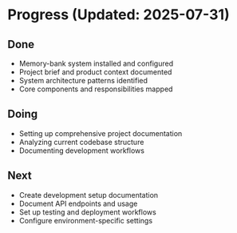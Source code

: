 # Progress (Updated: 2025-07-31)

## Done

- Memory-bank system installed and configured
- Project brief and product context documented
- System architecture patterns identified
- Core components and responsibilities mapped

## Doing

- Setting up comprehensive project documentation
- Analyzing current codebase structure
- Documenting development workflows

## Next

- Create development setup documentation
- Document API endpoints and usage
- Set up testing and deployment workflows
- Configure environment-specific settings
